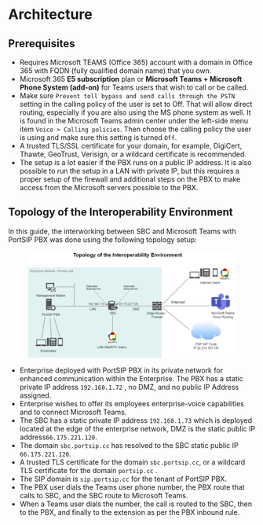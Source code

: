 # Architecture

## Prerequisites

* Requires Microsoft TEAMS (Office 365) account with a domain in Office 365 with FQDN (fully qualified domain name) that you own.
* Microsoft 365 **E5 subscription** plan or **Microsoft Teams + Microsoft Phone System (add-on)** for Teams users that wish to call or be called.
* Make sure `Prevent toll bypass and send calls through the PSTN` setting in the calling policy of the user is set to Off. That will allow direct routing, especially if you are also using the MS phone system as well. It is found in the Microsoft Teams admin center under the left-side menu item `Voice > Calling policies`. Then choose the calling policy the user is using and make sure this setting is turned `Off`.
* A trusted TLS/SSL certificate for your domain, for example, DigiCert, Thawte, GeoTrust, Verisign, or a wildcard certificate is recommended.
* The setup is a lot easier if the PBX runs on a public IP address. It is also possible to run the setup in a LAN with private IP, but this requires a proper setup of the firewall and additional steps on the PBX to make access from the Microsoft servers possible to the PBX.

## Topology of the Interoperability Environment

In this guide, the interworking between SBC and Microsoft Teams with PortSIP PBX was done using the following topology setup:

<figure><img src="../../../.gitbook/assets/enterprise_pbx_sbc_teams1.png" alt=""><figcaption></figcaption></figure>

* Enterprise deployed with PortSIP PBX in its private network for enhanced communication within the Enterprise. The PBX has a static private IP address `192.168.1.72` , no DMZ, and no public IP Address assigned.
* Enterprise wishes to offer its employees enterprise-voice capabilities and to connect Microsoft Teams.
* &#x20;The SBC has a static private IP address `192.168.1.73` which is deployed located at the edge of the enterprise network, DMZ is the static public IP address`66.175.221.120`.
* The domain `sbc.portsip.cc` has resolved to the SBC static public IP `66.175.221.120`.
* A trusted TLS certificate for the domain `sbc.portsip.cc`, or a wildcard TLS certificate for the domain `portsip.cc` .
* The SIP domain is `sip.portsip.cc` for the tenant of PortSIP PBX.
* The PBX user dials the Teams user phone number, the PBX route that calls to SBC, and the SBC route to Microsoft Teams.
* When a Teams user dials the number, the call is routed to the SBC, then to the PBX, and finally to the extension as per the PBX inbound rule.
